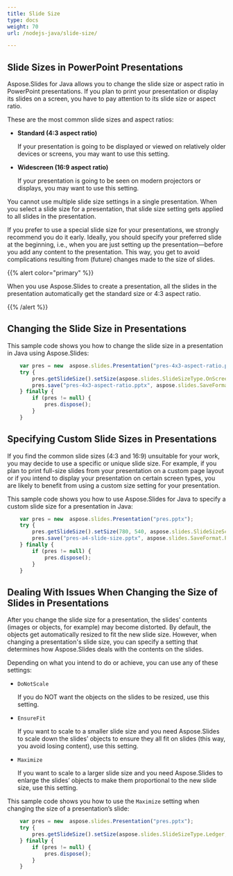 ```yaml
---
title: Slide Size
type: docs
weight: 70
url: /nodejs-java/slide-size/

---
```


## Slide Sizes in PowerPoint Presentations

Aspose.Slides for Java allows you to change the slide size or aspect ratio in PowerPoint presentations. If you plan to print your presentation or display its slides on a screen, you have to pay attention to its slide size or aspect ratio. 

These are the most common slide sizes and aspect ratios:

- **Standard (4:3 aspect ratio)**

  If your presentation is going to be displayed or viewed on relatively older devices or screens, you may want to use this setting. 

- **Widescreen (16:9 aspect ratio)** 

  If your presentation is going to be seen on modern projectors or displays, you may want to use this setting. 

You cannot use multiple slide size settings in a single presentation. When you select a slide size for a presentation, that slide size setting gets applied to all slides in the presentation. 

If you prefer to use a special slide size for your presentations, we strongly recommend you do it early. Ideally, you should specify your preferred slide at the beginning, i.e., when you are just setting up the presentation—before you add any content to the presentation. This way, you get to avoid complications resulting from (future) changes made to the size of slides. 

{{% alert color="primary" %}} 

 When you use Aspose.Slides to create a presentation, all the slides in the presentation automatically get the standard size or 4:3 aspect ratio.

{{% /alert %}} 

## Changing the Slide Size in Presentations 

 This sample code shows you how to change the slide size in a presentation in Java using Aspose.Slides:

```javascript
    var pres = new  aspose.slides.Presentation("pres-4x3-aspect-ratio.pptx");
    try {
        pres.getSlideSize().setSize(aspose.slides.SlideSizeType.OnScreen16x9, aspose.slides.SlideSizeScaleType.DoNotScale);
        pres.save("pres-4x3-aspect-ratio.pptx", aspose.slides.SaveFormat.Pptx);
    } finally {
        if (pres != null) {
            pres.dispose();
        }
    }
```

## Specifying Custom Slide Sizes in Presentations

If you find the common slide sizes (4:3 and 16:9) unsuitable for your work, you may decide to use a specific or unique slide size. For example, if you plan to print full-size slides from your presentation on a custom page layout or if you intend to display your presentation on certain screen types, you are likely to benefit from using a custom size setting for your presentation. 

This sample code shows you how to use Aspose.Slides for Java to specify a custom slide size for a presentation in Java:

```javascript
    var pres = new  aspose.slides.Presentation("pres.pptx");
    try {
        pres.getSlideSize().setSize(780, 540, aspose.slides.SlideSizeScaleType.DoNotScale);// A4 paper size
        pres.save("pres-a4-slide-size.pptx", aspose.slides.SaveFormat.Pptx);
    } finally {
        if (pres != null) {
            pres.dispose();
        }
    }
```

## Dealing With Issues When Changing the Size of Slides in Presentations

After you change the slide size for a presentation, the slides’ contents (images or objects, for example) may become distorted. By default, the objects get automatically resized to fit the new slide size. However, when changing a presentation's slide size, you can specify a setting that determines how Aspose.Slides deals with the contents on the slides.

Depending on what you intend to do or achieve, you can use any of these settings:

- `DoNotScale`

  If you do NOT want the objects on the slides to be resized, use this setting.

- `EnsureFit`

  If you want to scale to a smaller slide size and you need Aspose.Slides to scale down the slides’ objects to ensure they all fit on slides (this way, you avoid losing content), use this setting. 

- `Maximize`

  If you want to scale to a larger slide size and you need Aspose.Slides to enlarge the slides’ objects to make them proportional to the new slide size, use this setting. 

This sample code shows you how to use the `Maximize` setting when changing the size of a presentation’s slide:

```javascript
    var pres = new  aspose.slides.Presentation("pres.pptx");
    try {
        pres.getSlideSize().setSize(aspose.slides.SlideSizeType.Ledger, aspose.slides.SlideSizeScaleType.Maximize);
    } finally {
        if (pres != null) {
            pres.dispose();
        }
    }
```

